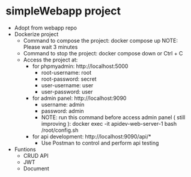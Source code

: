# simpleWebapp project 

* Adopt from webapp repo
* Dockerize project
    - Command to compose the project: docker compose up
    NOTE: Please wait 3 minutes
    - Command to stop the project: docker compose down or Ctrl + C
    - Access the project at: 
        + for phpmyadmin: http://localhost:5000
            - root-username: root
            - root-password: secret
            - user-username: user
            - user-password: user
        + for admin panel: http://localhost:9090
            - username: admin
            - password: admin
            - NOTE: run this command before access admin panel ( still improving ): docker exec -it apidev-web-server-1 bash /root/config.sh
        + for api development: http://localhost:9090/api/*
            - Use Postman to control and perform api testing
* Funtions 
    - CRUD API
    - JWT
    - Document
